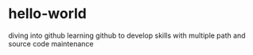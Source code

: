 # hello-world
diving into github
learning github to develop skills with multiple path and source code maintenance
